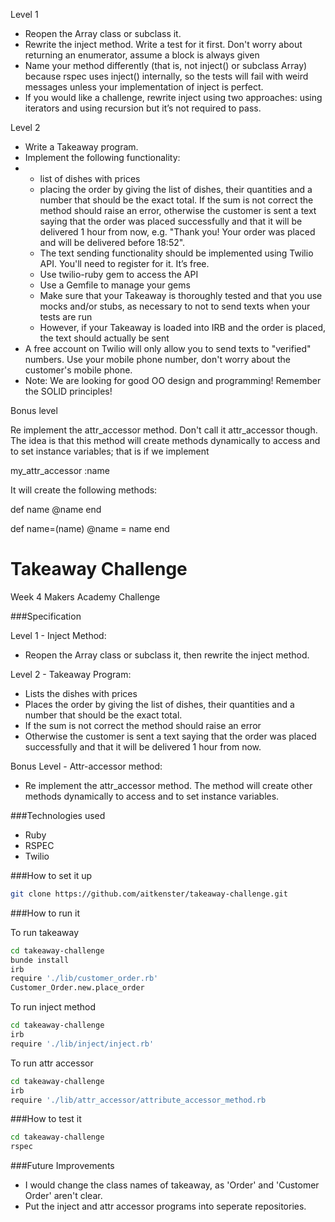 
Level 1


   * Reopen the Array class or subclass it.
   * Rewrite the inject method. Write a test for it first. Don't worry about returning an enumerator, assume a block is always given
   * Name your method differently (that is, not inject() or subclass Array) because rspec uses inject() internally, so the tests will fail with weird messages unless your implementation of inject is perfect.
   * If you would like a challenge, rewrite inject using two approaches: using iterators and using recursion but it’s not required to pass.

Level 2


   * Write a Takeaway program. 
   * Implement the following functionality:
   * 
      * list of dishes with prices
      * placing the order by giving the list of dishes, their quantities and a number that should be the exact total. If the sum is not correct the method should raise an error, otherwise the customer is sent a text saying that the order was placed successfully and that it will be delivered 1 hour from now, e.g. "Thank you! Your order was placed and will be delivered before 18:52".
      * The text sending functionality should be implemented using Twilio API. You'll need to register for it. It’s free.
      * Use twilio-ruby gem to access the API
      * Use a Gemfile to manage your gems
      * Make sure that your Takeaway is thoroughly tested and that you use mocks and/or stubs, as necessary to not to send texts when your tests are run
      * However, if your Takeaway is loaded into IRB and the order is placed, the text should actually be sent
   * A free account on Twilio will only allow you to send texts to "verified" numbers. Use your mobile phone number, don't worry about the customer's mobile phone.
   * Note: We are looking for good OO design and programming! Remember the SOLID principles!

Bonus level

Re implement the attr_accessor method. Don't call it attr_accessor though. The idea is that this method will create methods dynamically to access and to set instance variables; that is if we implement

my_attr_accessor :name

It will create the following methods:

def name
  @name
end

def name=(name)
  @name = name
end




Takeaway Challenge
==================

Week 4 Makers Academy Challenge

###Specification

Level 1 - Inject Method: 
+   Reopen the Array class or subclass it, then rewrite the inject method.

Level 2 - Takeaway Program:

+ Lists the dishes with prices
+ Places the order by giving the list of dishes, their quantities and a number that should be the exact total.
+ If the sum is not correct the method should raise an error
+ Otherwise the customer is sent a text saying that the order was placed successfully and that it will be delivered 1 hour from now.

Bonus Level - Attr-accessor method:
+ Re implement the attr_accessor method. The method will create other methods dynamically to access and to set instance variables.

###Technologies used

+ Ruby
+ RSPEC
+ Twilio

###How to set it up

```sh
git clone https://github.com/aitkenster/takeaway-challenge.git
```

###How to run it

To run takeaway

```sh
cd takeaway-challenge
bunde install
irb
require './lib/customer_order.rb'
Customer_Order.new.place_order

```

To run inject method

```sh
cd takeaway-challenge
irb
require './lib/inject/inject.rb'

```

To run attr accessor

```sh
cd takeaway-challenge
irb
require './lib/attr_accessor/attribute_accessor_method.rb

```

###How to test it

```sh
cd takeaway-challenge
rspec
``` 

###Future Improvements

+ I would change the class names of takeaway, as 'Order' and 'Customer Order' aren't clear.
+ Put the inject and attr accessor programs into seperate repositories.
